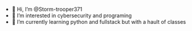 - 👋 Hi, I’m @Storm-trooper371
- 👀 I’m interested in cybersecurity and programing
- 🌱 I’m currently learning python and fullstack but with a hault of classes 
